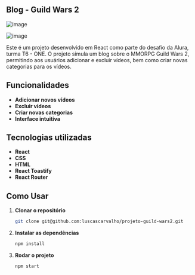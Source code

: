 ## Blog - Guild Wars 2 

![image](https://github.com/user-attachments/assets/2ad9cc6f-cf34-440a-8365-ce8347e308f0)

![image](https://github.com/user-attachments/assets/545f04d6-4a2e-44ef-86a2-b39ae68dea9a)


Este é um projeto desenvolvido em React como parte do desafio da Alura,  turma T6 - ONE. O projeto simula um blog sobre o MMORPG Guild Wars 2, permitindo aos usuários adicionar e excluir vídeos, bem como criar novas categorias para os vídeos.

## Funcionalidades

- **Adicionar novos vídeos**
- **Excluir vídeos**
- **Criar novas categorias**
- **Interface intuitiva**

## Tecnologias utilizadas

- **React**
- **CSS**
- **HTML**
- **React Toastify**
- **React Router**

## Como Usar

1. **Clonar o repositório**
   
   ```bash
   git clone git@github.com:luscascarvalho/projeto-guild-wars2.git

2. **Instalar as dependências**

   ```bash
   npm install

3. **Rodar o projeto**
   
   ```bash
   npm start
   
